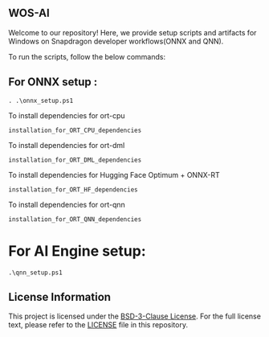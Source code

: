 ## WOS-AI
Welcome to our repository! Here, we provide setup scripts and artifacts for Windows on Snapdragon developer workflows(ONNX and QNN). 

To run the scripts, follow the below commands:
## For ONNX setup :
``` shell
. .\onnx_setup.ps1
```
To install dependencies for ort-cpu
``` shell
installation_for_ORT_CPU_dependencies
```
To install dependencies for ort-dml
``` shell
installation_for_ORT_DML_dependencies
```
To install dependencies for Hugging Face Optimum + ONNX-RT 
``` shell
installation_for_ORT_HF_dependencies
```
To install dependencies for ort-qnn
``` shell
installation_for_ORT_QNN_dependencies
```
# For AI Engine setup:
``` shell
.\qnn_setup.ps1
```
##  License Information

This project is licensed under the [BSD-3-Clause License](https://spdx.org/licenses/BSD-3-Clause.html). For the full license text, please refer to the [LICENSE](LICENSE) file in this repository.
